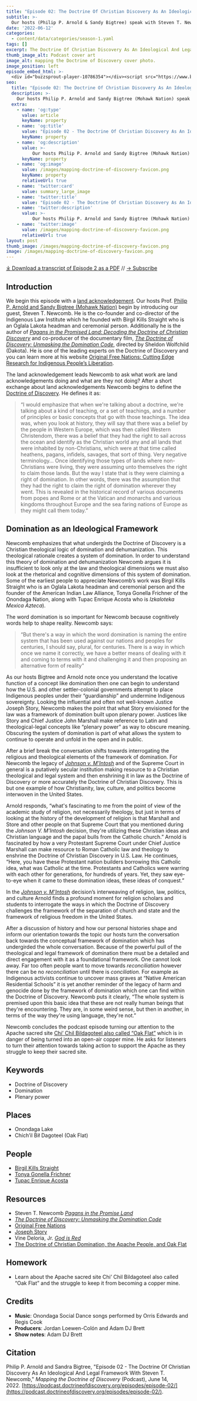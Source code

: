 ```yaml
---
title: "Episode 02: The Doctrine Of Christian Discovery As An Ideological And Legal Framework"
subtitle: >-
  Our hosts (Philip P. Arnold & Sandy Bigtree) speak with Steven T. Newcomb (Shawnee, Lenape) who is the co-founder and co-director of the Indigenous Law Institute.
date: '2022-06-12'
categories:
  - content/data/categories/season-1.yaml
tags: []
excerpt: The Doctrine Of Christian Discovery As An Ideological And Legal Framework
thumb_image_alt: Podcast cover art
image_alt: mapping the Doctrine of Discovery cover photo.
image_position: left
episode_embed_html: >-
  <div id="buzzsprout-player-10786354"></div><script src="https://www.buzzsprout.com/1926214/10786354-episode-02-the-doctrine-of-christian-discovery-as-an-ideological-and-legal-framework-with-steven-t-newcomb.js?container_id=buzzsprout-player-10786354&player=small" type="text/javascript" charset="utf-8"></script>
seo:
  title: "Episode 02: The Doctrine Of Christian Discovery As An Ideological And Legal Framework With Steven T. Newcomb"
  description: >-
    Our hosts Philip P. Arnold and Sandy Bigtree (Mohawk Nation) speak with OSteven T. Newcomb.
  extra:
    - name: 'og:type'
      value: article
      keyName: property
    - name: 'og:title'
      value: "Episode 02 - The Doctrine Of Christian Discovery As An Ideological And Legal Framework With Steven T. Newcomb"
      keyName: property
    - name: 'og:description'
      value: >-
          Our hosts Philip P. Arnold and Sandy Bigtree (Mohawk Nation) speak with Steven T. Newcomb.
      keyName: property
    - name: 'og:image'
      value: /images/mapping-doctrine-of-discovery-favicon.png
      keyName: property
      relativeUrl: true
    - name: 'twitter:card'
      value: summary_large_image
    - name: 'twitter:title'
      value: "Episode 02 - The Doctrine Of Christian Discovery As An Ideological And Legal Framework With Steven T. Newcomb"
    - name: 'twitter:description'
      value: >-
          Our hosts Philip P. Arnold and Sandy Bigtree (Mohawk Nation) speak with Steven T. Newcomb.
    - name: 'twitter:image'
      value: /images/mapping-doctrine-of-discovery-favicon.png
      relativeUrl: true
layout: post
thumb_image: /images/mapping-doctrine-of-discovery-favicon.png
image: /images/mapping-doctrine-of-discovery-favicon.png
---
```


[⤓ Download a transcript of Episode 2 as a PDF](/pdfs/Episode-02-DOCD-An-Ideological-Legal-Framework-with-steve-newcomb.pdf) // [→ Subscribe](/subscribe/)

## Introduction

We begin this episode with a [land acknowledgement](https://podcast.doctrineofdiscovery.org/land/). Our hosts Prof. [Philip P. Arnold and Sandy Bigtree (Mohawk Nation)](https://indigenousvalues.org/about/our-team/) begin by introducing our guest, Steven T. Newcomb. He is the co-founder and co-director of the Indigenous Law Institute which he founded with Birgil Kills Straight who is an Oglala Lakota headman and ceremonial person. Additionally he is the author of [_Pagans in the Promised Land: Decoding the Doctrine of Christian Discovery_](https://www.amazon.com/dp/1555916422/) and co-producer of the documentary film, [_The Doctrine of Discovery: Unmasking the Domination Code_](https://vimeo.com/ondemand/dominationcode), directed by Sheldon Wolfchild (Dakota). He is one of the leading experts on the Doctrine of Discovery and you can learn more at his website [Original Free Nations: Cutting Edge Research for Indigenous People’s Liberation](https://originalfreenations.com/).

The land acknowledgement leads Newcomb to ask what work are land acknowledgements doing and what are they not doing? After a short exchange about land acknowledgements Newcomb begins to define the [Doctrine of Discovery](https://doctrineofdiscovery.org/). He defines it as:

> “I would emphasize that when we're talking about a doctrine, we're talking about a kind of teaching, or a set of teachings, and a number of principles or basic concepts that go with those teachings. The idea was, when you look at history, they will say that there was a belief by the people in Western Europe, which was then called Western Christendom, there was a belief that they had the right to sail across the ocean and identify as the Christian world any and all lands that were inhabited by non-Christians, which were at that time called heathens, pagans, infidels, savages, that sort of thing. Very negative terminology… Once identifying those types of lands where non-Christians were living, they were assuming unto themselves the right to claim those lands. But the way I state that is they were claiming a right of domination. In other words, there was the assumption that they had the right to claim the right of domination wherever they went. This is revealed in the historical record of various documents from popes and Rome or at the Vatican and monarchs and various kingdoms throughout Europe and the sea faring nations of Europe as they might call them today.”

## Domination as an Ideological Framework

Newcomb emphasizes that what undergirds the Doctrine of Discovery is a Christian theological logic of domination and dehumanization. This theological rationale creates a system of domination. In order to understand this theory of domination and dehumanization Newcomb argues it is insufficient to look only at the law and theological dimensions we must also look at the rhetorical and cognitive dimensions of this system of domination. Some of the earliest people to appreciate Newcomb’s work was Birgil Kills Straight who is an Oglala Lakota headman and ceremonial person and the founder of the American Indian Law Alliance, Tonya Gonella Frichner of the Onondaga Nation, along with Tupac Enrique Acosta who is _Izkaloteka Mexica Azteca_).

The word domination is so important for Newcomb because cognitively words help to shape reality. Newcomb says:

> “But there's a way in which the word domination is naming the entire system that has been used against our nations and peoples for centuries, I should say, plural, for centuries. There is a way in which once we name it correctly, we have a better means of dealing with it and coming to terms with it and challenging it and then proposing an alternative form of reality”

As our hosts Bigtree and Arnold note once you understand the locative function of a concept like domination then one can begin to understand how the U.S. and other settler-colonial governments attempt to place Indigenous peoples under their “guardianship” and undermine Indigenous sovereignty. Looking the influential and often not well-known Justice Joseph Story, Newcomb makes the point that what Story envisioned for the law was a framework of domination built upon plenary power. Justices like Story and Chief Justice John Marshall make reference to Latin and theological-legal concepts like “plenary power” as way to obscure meaning. Obscuring the system of domination is part of what allows the system to continue to operate and unfold in the open and in public.

After a brief break the conversation shifts towards interrogating the religious and theological elements of the framework of domination. For Newcomb the legacy of [_Johnson v. M’Intosh_](https://doctrineofdiscovery.org/johnson-v-mcintosh/) and of the Supreme Court in general is a putatively secular institution making resource to a Christian theological and legal system and then enshrining it in law as the Doctrine of Discovery or more accurately the Doctrine of Christian Discovery. This is but one example of how Christianity, law, culture, and politics become interwoven in the United States.

Arnold responds, “what's fascinating to me from the point of view of the academic study of religion, not necessarily theology, but just in terms of looking at the history of the development of religion is that Marshall and Store and other people on that Supreme Court that you mentioned during the _Johnson V. M'Intosh_ decision, they're utilizing these Christian ideas and Christian language and the papal bulls from the Catholic church.” Arnold is fascinated by how a very Protestant Supreme Court under Chief Justice Marshall can make resource to Roman Catholic law and theology to enshrine the Doctrine of Christian Discovery in U.S. Law. He continues, “Here, you have these Protestant nation builders borrowing this Catholic idea, what was Catholic at the time. Protestants and Catholics were warring with each other for generations, for hundreds of years. Yet, they saw eye-to-eye when it came to these domination ideas, these ideas of conquest.”

In the [_Johnson v. M’Intosh_](https://doctrineofdiscovery.org/johnson-v-mcintosh/) decision’s interweaving of religion, law, politics, and culture Arnold finds a profound moment for religion scholars and students to interrogate the ways in which the Doctrine of Discovery challenges the framework of the separation of church and state and the framework of religious freedom in the United States.

After a discussion of history and how our personal histories shape and inform our orientation towards the topic our hosts turn the conversation back towards the conceptual framework of domination which has undergirded the whole conversation. Because of the powerful pull of the theological and legal framework of domination there must be a detailed and direct engagement with it as a foundational framework. One cannot look away. Far too often people want to move towards _reconciliation_ however there can be no _reconciliation_ until there is _conciliation._ For example as Indigenous activists continue to uncover mass graves at “Native American Residential Schools” it is yet another reminder of the legacy of harm and genocide done by the framework of domination which one can find within the Doctrine of Discovery. Newcomb puts it clearly, “The whole system is premised upon this basic idea that these are not really human beings that they're encountering. They are, in some weird sense, but then in another, in terms of the way they're using language, they're not.”

Newcomb concludes the podcast episode turning our attention to the Apache sacred site [Chi’ Chil Bildagoteel also called “Oak Flat”](https://originalfreenations.com/the-doctrine-of-christian-domination-the-apache-people-and-oak-flat/) which is in danger of being turned into an open-air copper mine. He asks for listeners to turn their attention towards taking action to support the Apache as they struggle to keep their sacred site.

## Keywords

*   Doctrine of Discovery
*   Domination
*   Plenary power

## Places


*   Onondaga Lake
*   Chíchʼil Bił Dagoteel (Oak Flat)

## People

*   [Birgil Kills Straight](https://indiancountrytoday.com/opinion/birgil-kills-straight-life-as-a-lakota-patriot)
*   [Tonya Gonella Frichner](https://aila.ngo/about/in-memoriam-tonya-gonnella-frichner/)
*   [Tupac Enrique Acosta](https://indigenousvalues.org/mother-earths-pandemic-speaker-bios/#acosta)

## Resources

*   Steven T. Newcomb [_Pagans in the Promise Land_](https://www.amazon.com/dp/1555916422/)
*   [_The Doctrine of Discovery: Unmasking the Domination Code_](https://vimeo.com/ondemand/dominationcode)
*   [Original Free Nations](https://originalfreenations.com/)
*   [Joseph Story](https://indiancountrytoday.com/archive/newcomb-joseph-story-and-the-right-of-discovery)
*   Vine Deloria, Jr. [_God is Red_](https://www.amazon.com/dp/1555914985)
*   [The Doctrine of Christian Domination, the Apache People, and Oak Flat](https://originalfreenations.com/the-doctrine-of-christian-domination-the-apache-people-and-oak-flat/)

## Homework

*   Learn about the Apache sacred site Chi’ Chil Bildagoteel also called “Oak Flat” and the struggle to keep it from becoming a copper mine.

## Credits

- **Music**: Onondaga Social Dance songs performed by Orris Edwards and Regis Cook
- **Producers**: Jordan Loewen-Colón and Adam DJ Brett
- **Show notes**: Adam DJ Brett


## Citation


Philip P. Arnold and Sandra Bigtree, "Episode 02 - The Doctrine Of Christian Discovery As An Ideological And Legal Framework With Steven T. Newcomb," _Mapping the Doctrine of Discovery_ (Podcast), June 14, 2022. [https://podcast.doctrineofdiscovery.org/episodes/episode-02/](https://podcast.doctrineofdiscovery.org/episodes/episode-02/).
